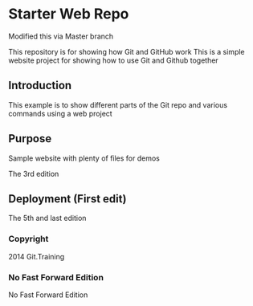# Starter Web Repo

Modified this via Master branch

This repository is for showing how Git and GitHub work
This is a simple website project for showing how to use Git and Github together

## Introduction

This example is to show different parts of the Git repo and various commands using a web project
## Purpose

Sample website with plenty of files for demos

The 3rd edition

## Deployment (First edit)

The 5th and last edition

### Copyright
2014 Git.Training

### No Fast Forward Edition
No Fast Forward Edition
